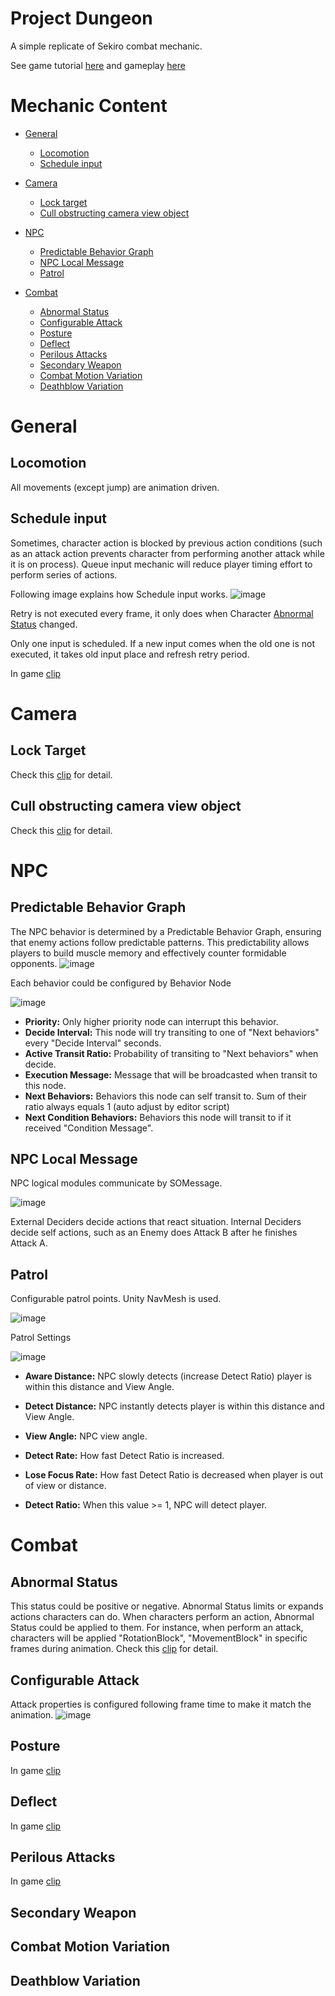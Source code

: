 # Project Dungeon
A simple replicate of Sekiro combat mechanic.

See game tutorial [here](https://youtu.be/iV7mBXF9Ndg?si=oKvTUd_OSE4WUoeT) and gameplay [here](https://youtu.be/_gM8p_pG_7Q)
# Mechanic Content
* [General](#general)
  + [Locomotion](#locomotion)
  + [Schedule input](#schedule-input)

* [Camera](#camera)
  + [Lock target](#lock-target)
  + [Cull obstructing camera view object](#cull-obstructing-camera-view-object)
 
* [NPC](#npc)
  + [Predictable Behavior Graph](#predictable-behavior-graph)
  + [NPC Local Message](#npc-local-message)
  + [Patrol](#patrol)
* [Combat](#combat)
  + [Abnormal Status](#abnormal-status)
  + [Configurable Attack](#configurable-attack)
  + [Posture](#posture)
  + [Deflect](#deflect)
  + [Perilous Attacks](#perilous-attacks)
  + [Secondary Weapon](#secondary-weapon)
  + [Combat Motion Variation](#combat-motion-variation)
  + [Deathblow Variation](#deathblow-variation)

# General
## Locomotion
All movements (except jump) are animation driven.

## Schedule input
Sometimes, character action is blocked by previous action conditions (such as an attack action prevents character from performing another attack while it is on process). Queue input mechanic will reduce player timing effort to perform series of actions.

Following image explains how Schedule input works.
![image](https://github.com/Aluminum18/Project-Dungeon-Public-Information/assets/14157400/88e6ed5d-be60-41f7-8cbc-14f307058092)

Retry is not executed every frame, it only does when Character [Abnormal Status](#abnormal-status) changed.

Only one input is scheduled. If a new input comes when the old one is not executed, it takes old input place and refresh retry period.

In game [clip](https://youtu.be/CZTMMlZEBQI)

# Camera
## Lock Target
Check this [clip](https://www.youtube.com/clip/UgkxH7jG2xIonQjabVtlfri0cBDbTRGxhPZD) for detail.

## Cull obstructing camera view object
Check this [clip](https://youtu.be/xuJ9510OPOM) for detail.

# NPC
## Predictable Behavior Graph
The NPC behavior is determined by a Predictable Behavior Graph, ensuring that enemy actions follow predictable patterns. This predictability allows players to build muscle memory and effectively counter formidable opponents.
![image](https://github.com/Aluminum18/Dungeon/assets/14157400/d920b40e-35a5-4b49-bb06-44c0351d0afb)

Each behavior could be configured by Behavior Node

![image](https://github.com/Aluminum18/Dungeon/assets/14157400/3c860007-bedd-4008-8803-4cdc14d22cad)

+ **Priority:** Only higher priority node can interrupt this behavior.
+ **Decide Interval:** This node will try transiting to one of "Next behaviors" every "Decide Interval" seconds.
+ **Active Transit Ratio:** Probability of transiting to "Next behaviors" when decide.
+ **Execution Message:** Message that will be broadcasted when transit to this node.
+ **Next Behaviors:** Behaviors this node can self transit to. Sum of their ratio always equals 1 (auto adjust by editor script)
+ **Next Condition Behaviors:** Behaviors this node will transit to if it received "Condition Message".

## NPC Local Message
NPC logical modules communicate by SOMessage.

![image](https://github.com/Aluminum18/Dungeon/assets/14157400/d451ae26-5e2d-440c-8ed4-d9d8710bdb87)

External Deciders decide actions that react situation. Internal Deciders decide self actions, such as an Enemy does Attack B after he finishes Attack A.

## Patrol
Configurable patrol points. Unity NavMesh is used.

![image](https://github.com/Aluminum18/Dungeon/assets/14157400/4f67b05d-ab3d-434b-b8d4-339421c867a6)

Patrol Settings

![image](https://github.com/Aluminum18/Dungeon/assets/14157400/c9e1fc4c-a06b-4897-b5d9-16625fe1f300)

+ **Aware Distance:** NPC slowly detects (increase Detect Ratio) player is within this distance and View Angle.

+ **Detect Distance:** NPC instantly detects player is within this distance and View Angle.

+ **View Angle:** NPC view angle.

+ **Detect Rate:** How fast Detect Ratio is increased.

+ **Lose Focus Rate:** How fast Detect Ratio is decreased when player is out of view or distance.

+ **Detect Ratio:** When this value >= 1, NPC will detect player.

# Combat
## Abnormal Status
This status could be positive or negative. Abnormal Status limits or expands actions characters can do. When characters perform an action, Abnormal Status could be applied to them. For instance, when perform an attack, characters will be applied "RotationBlock", "MovementBlock" in specific frames during animation.
Check this [clip](https://youtu.be/4DfgSQTKMJs) for detail.

## Configurable Attack
Attack properties is configured following frame time to make it match the animation.
![image](https://github.com/Aluminum18/Dungeon/assets/14157400/e7e8542d-26e6-49a8-9c1c-4c5a811c0460)

## Posture
In game [clip](https://youtube.com/clip/UgkxIh0gjdpra2cljqOgkvcYhNzpW7geWyCG?si=KDd2fz_jHzE7oUPT)
## Deflect
In game [clip](https://youtube.com/clip/UgkxyPnWCCGPHhsUSlm-_vjA9f1fFhiWb-dY?si=P6UP_AoAaVQglerK)
## Perilous Attacks
In game [clip](https://youtube.com/clip/UgkxH8ok6iorMr2kWxos0nf4W7mVAsE0srIy?si=3YLyFm95LF0o54n-)
## Secondary Weapon
## Combat Motion Variation
## Deathblow Variation
